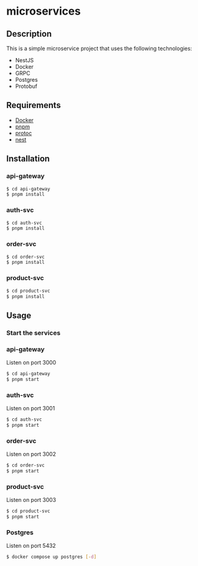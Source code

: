 # microservices

## Description

This is a simple microservice project that uses the following technologies:

- NestJS
- Docker
- GRPC
- Postgres
- Protobuf

## Requirements

- [Docker](https://docs.docker.com/get-docker/)
- [pnpm](https://pnpm.io/installation)
- [protoc](https://grpc.io/docs/protoc-installation/)
- [nest](https://docs.nestjs.com/cli/overview)

## Installation

### api-gateway

```bash
$ cd api-gateway
$ pnpm install
```

### auth-svc

```bash
$ cd auth-svc
$ pnpm install
```

### order-svc

```bash
$ cd order-svc
$ pnpm install
```

### product-svc

```bash
$ cd product-svc
$ pnpm install
```

## Usage

### Start the services

### api-gateway

Listen on port 3000

```bash
$ cd api-gateway
$ pnpm start
```

### auth-svc

Listen on port 3001

```bash
$ cd auth-svc
$ pnpm start
```

### order-svc

Listen on port 3002

```bash
$ cd order-svc
$ pnpm start
```

### product-svc

Listen on port 3003

```bash
$ cd product-svc
$ pnpm start
```

### Postgres

Listen on port 5432

```bash
$ docker compose up postgres [-d]
```
